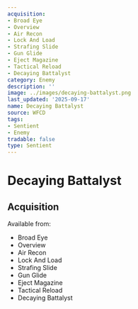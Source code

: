 ```yaml
---
acquisition:
- Broad Eye
- Overview
- Air Recon
- Lock And Load
- Strafing Slide
- Gun Glide
- Eject Magazine
- Tactical Reload
- Decaying Battalyst
category: Enemy
description: ''
image: ../images/decaying-battalyst.png
last_updated: '2025-09-17'
name: Decaying Battalyst
source: WFCD
tags:
- Sentient
- Enemy
tradable: false
type: Sentient
---
```


# Decaying Battalyst

## Acquisition

Available from:
- Broad Eye
- Overview
- Air Recon
- Lock And Load
- Strafing Slide
- Gun Glide
- Eject Magazine
- Tactical Reload
- Decaying Battalyst

